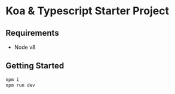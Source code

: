 # Koa & Typescript Starter Project

## Requirements

- Node v8

## Getting Started

```bash
npm i
npm run dev
```
